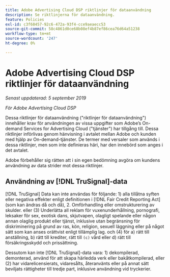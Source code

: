 ```yaml
---
title: Adobe Advertising Cloud DSP riktlinjer för dataanvändning
description: Se riktlinjerna för dataanvändning.
feature: Policies
exl-id: c3f68457-92c6-472a-93f4-cce9aeaecc53
source-git-commit: 58c4861d0ce68b08ef4b87ef86cea76d64a51238
workflow-type: tm+mt
source-wordcount: '247'
ht-degree: 0%

---
```


# Adobe Advertising Cloud DSP riktlinjer för dataanvändning

*Senast uppdaterad: 5 september 2019*

*För Adobe Advertising Cloud DSP*

Dessa riktlinjer för dataanvändning (&quot;riktlinjer för dataanvändning&quot;) innehåller krav för användningen av vissa uppgifter som Adobe’s On-demand Services for Advertising Cloud (&quot;tjänster&quot;) har tillgång till. Dessa riktlinjer införlivas genom hänvisning i avtalet mellan Adobe och kunden med hjälp av On-demand-tjänster. De termer med versaler som används i dessa riktlinjer, men som inte definieras häri, har den innebörd som anges i det avtalet.

Adobe förbehåller sig rätten att i sin egen bedömning avgöra om kundens användning av data strider mot dessa riktlinjer.

## Användning av [!DNL TruSignal]-data

[!DNL TruSignal] Data kan inte användas för följande: 1) alla tillåtna syften eller negativa effekter enligt definitionen i  [!DNL Fair Credit Reporting Act] (som kan ändras då och då), 2. Omförhandling eller omstrukturering av skulder. eller (3) Underlätta all reklam för vuxenunderhållning, pornografi, leksaker för sex, exotisk dans, skjutvapen, olagligt spelande eller någon annan olaglig produkt eller tjänst, inklusive utan begränsning för diskriminering på grund av ras, kön, religion, sexuell läggning eller på något sätt som kan anses orättvist enligt tillämplig lag. och (4) för a) rätt till anställning, b) rätt till krediter, rätt till  `(c)` vård eller d) rätt till försäkringsskydd och prissättning.<!-- I used backticks in the previous sentence to prevent ( c ) from displaying as a copyright symbol. I think the OS does that. Using HTML code for the parentheses doesn't prevent it. -->

Dessutom kan inte [!DNL TruSignal]-data vara: 1) dekompilerad, demonterad, använd för att skapa härledda verk eller bakåtkompilerad, eller (2) har vidarelicensierats, vidaresålts, återanvänts eller på annat sätt beviljats rättigheter till tredje part, inklusive användning vid tryckerier.
